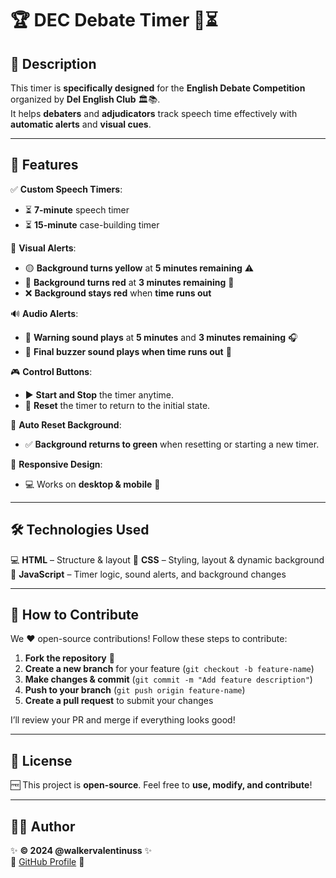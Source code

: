 # 🏆 DEC Debate Timer 🎤⏳

## 📖 Description  
This timer is **specifically designed** for the **English Debate Competition** organized by **Del English Club** 🏛️📚.  
It helps **debaters** and **adjudicators** track speech time effectively with **automatic alerts** and **visual cues**.

---

## 🌟 Features
✅ **Custom Speech Timers**:  
   - ⏳ **7-minute** speech timer  
   - ⏳ **15-minute** case-building timer  

🎨 **Visual Alerts**:  
   - 🟡 **Background turns yellow** at **5 minutes remaining** ⚠️  
   - 🔴 **Background turns red** at **3 minutes remaining** 🚨  
   - ❌ **Background stays red** when **time runs out**  

🔊 **Audio Alerts**:  
   - 🎵 **Warning sound plays** at **5 minutes** and **3 minutes remaining** 🎧  
   - 🚨 **Final buzzer sound plays when time runs out** 🔔  

🎮 **Control Buttons**:  
   - ▶️ **Start and Stop** the timer anytime.  
   - 🔄 **Reset** the timer to return to the initial state.  

🎨 **Auto Reset Background**:  
   - ✅ **Background returns to green** when resetting or starting a new timer.  

📱 **Responsive Design**:  
   - 💻 Works on **desktop & mobile** 📱  

---

## 🛠️ Technologies Used
💻 **HTML** – Structure & layout
🎨 **CSS** – Styling, layout & dynamic background
🧠 **JavaScript** – Timer logic, sound alerts, and background changes

---

## 🚀 How to Contribute
We ❤️ open-source contributions! Follow these steps to contribute:  

1. **Fork the repository** 🍴  
2. **Create a new branch** for your feature (`git checkout -b feature-name`)
3. **Make changes & commit** (`git commit -m "Add feature description"`)
4. **Push to your branch** (`git push origin feature-name`)
5. **Create a pull request** to submit your changes

I’ll review your PR and merge if everything looks good!

---

## 📜 License  
🆓 This project is **open-source**. Feel free to **use, modify, and contribute**!  

---

## 👨‍💻 Author  
✨ **© 2024 @walkervalentinuss** ✨  
📌 [GitHub Profile](https://github.com/walkervalentinuss) 🔗  

